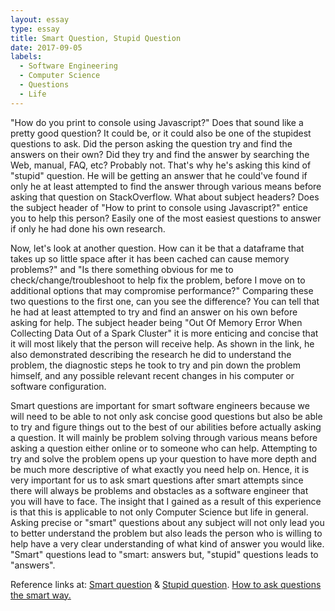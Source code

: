 ```yaml
---
layout: essay
type: essay
title: Smart Question, Stupid Question
date: 2017-09-05
labels:
  - Software Engineering
  - Computer Science
  - Questions
  - Life
---
```


"How do you print to console using Javascript?" Does that sound like a pretty good question? It could be, or it could also be one of the stupidest questions to ask. Did the person asking the question try and find the answers on their own? Did they try and find the answer by searching the Web, manual, FAQ, etc? Probably not. That's why he's asking this kind of "stupid" question. He will be getting an answer that he could've found if only he at least attempted to find the answer through various means before asking that question on StackOverflow. What about subject headers? Does the subject header of "How to print to console using Javascript?" entice you to help this person? Easily one of the most easiest questions to answer if only he had done his own research. 

Now, let's look at another question. How can it be that a dataframe that takes up so little space after it has been cached can cause memory problems?" and "Is there something obvious for me to check/change/troubleshoot to help fix the problem, before I move on to additional options that may compromise performance?" Comparing these two questions to the first one, can you see the difference? You can tell that he had at least attempted to try and find an answer on his own before asking for help. The subject header being "Out Of Memory Error When Collecting Data Out of a Spark Cluster" it is more enticing and concise that it will most likely that the person will receive help. As shown in the link, he also demonstrated describing the research he did to understand the problem, the diagnostic steps he took to try and pin down the problem himself, and any possible relevant recent changes in his computer or software configuration.

Smart questions are important for smart software engineers because we will need to be able to not only ask concise good questions but also be able to try and figure things out to the best of our abilities before actually asking a question. It will mainly be problem solving through various means before asking a question either online or to someone who can help. Attempting to try and solve the problem opens up your question to have more depth and be much more descriptive of what exactly you need help on. Hence, it is very important for us to ask smart questions after smart attempts since there will always be problems and obstacles as a software engineer that you will have to face. The insight that I gained as a result of this experience is that this is applicable to not only Computer Science but life in general. Asking precise or "smart" questions about any subject will not only lead you to better understand the problem but also leads the person who is willing to help have a very clear understanding of what kind of answer you would like. "Smart" questions lead to "smart: answers but, "stupid" questions leads to "answers".

Reference links at: <a href="https://stackoverflow.com/questions/45873155/out-of-memory-error-when-collecting-data-out-of-spark-cluster">Smart question</a> & <a href="https://stackoverflow.com/questions/34733505/how-to-print-to-console-using-javascript"></i>Stupid question</a>. <a href="http://www.catb.org/esr/faqs/smart-questions.html">How to ask questions the smart way.</a>


